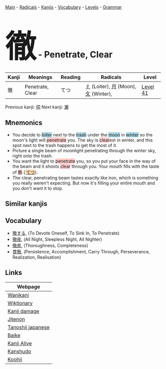 <style> bigfont {font-size: 100px}</style>
[Main](../index.md) -
[Radicals](../radicals.md) -
[Kanjis](../kanjis.md) -
[Vocabulary](../vocabulary.md) -
[Levels](../levels.md) -
[Grammar](../grammar.md)
# <bigfont> 徹</bigfont> - Penetrate, Clear 

| Kanji | Meanings | Reading | Radicals | Level |
| --- | --- | --- | --- | --- |
| 徹 | Penetrate, Clear | てつ | [彳](../radicals/彳.md) (Loiter), [月](../radicals/月.md) (Moon), [夂](../radicals/夂.md) (Winter),  | [Level 41](../levels/wk_level41.md) |

Previous kanji: [伺](伺.md) Next kanji: [瀬](瀬.md) 

## Mnemonics
 * You decide to <span style="background-color:#ADD8E6"> loiter</span> next to the <span style="background-color:#ADD8E6"> trash</span> under the <span style="background-color:#ADD8E6"> moon</span> in <span style="background-color:#ADD8E6"> winter</span> so the moon's light will <span style="background-color:#ffcccb"> penetrate</span> you. The sky is <span style="background-color:#ffcccb"> clear</span>est in winter, and this spot next to the trash happens to get the most of it.
* Picture a single beam of moonlight penetrating through the winter sky, right onto the trash.
* You want the light to <span style="background-color:#ffcccb"> penetrate</span> you, so you put your face in the way of the beam and it shoots <span style="background-color:#ffcccb"> clear</span> through you. Your mouth fills with the taste of <span style="background-color:#ffcccb"> 鉄</span> (<span style="background-color:#fed8b1"> [てつ](https://jisho.org/search/てつ)</span>).
* The clear, penetrating beam tastes exactly like iron, which is something you really weren't expecting. But now it's filling your entire mouth and you don't want it to stop.


## Similar kanjis
 


## Vocabulary
 * [徹する](../vocabulary/徹.md), (To Devote Oneself, To Sink In, To Penetrate)
* [徹夜](../vocabulary/徹.md), (All Night, Sleepless Night, All Nighter)
* [徹底](../vocabulary/徹.md), (Thoroughness, Completeness)
* [貫徹](../vocabulary/徹.md), (Persistence, Accomplishment, Carry Through, Perseverance, Realization, Realisation)



## Links 

| Webpage |
| --- |
| [Wanikani          ](https://www.wanikani.com/kanji/徹) |
| [Wiktionary        ](https://en.wiktionary.org/wiki/徹) |
| [Kanji damage      ](http://www.kanjidamage.com/kanji/search?utf8=✓&q=徹) |
| [Jitenon           ](https://jitenon.com/kanji/徹) |
| [Tanoshii japanese ](https://www.tanoshiijapanese.com/dictionary/kanji.cfm?k=徹) |
| [Baike             ](https://baike.baidu.com/item/徹) |
| [Kanji Alive       ](https://app.kanjialive.com/徹) |
| [Kanshudo          ](https://www.kanshudo.com/searchmn?q=徹) |
| [Koohii            ](https://kanji.koohii.com/study/kanji/徹) |
